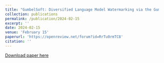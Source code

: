 ```yaml
---
title: "GumbelSoft: Diversified Language Model Watermarking via the GumbelMax-trick"
collection: publications
permalink: /publication/2024-02-15
excerpt: ''
date: 2024-02-15
venue: 'February 15'
paperurl: 'https://openreview.net/forum?id=RrTu0rmTC8'
citation: ''
---
```

[Download paper here](https://poruna-byte.github.io/files/GumbelSoft_watermark.pdf)
